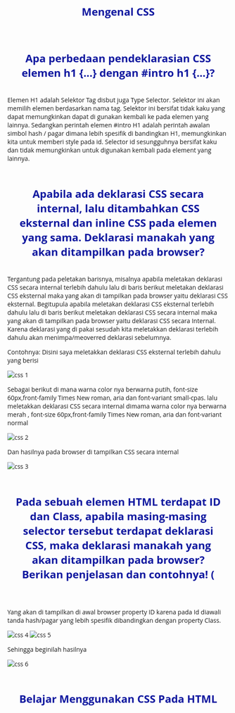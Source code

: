# Mengenal CSS
# Apa perbedaan pendeklarasian CSS elemen h1 {...} dengan #intro h1 {...}?
Elemen H1 adalah Selektor Tag disbut juga Type Selector. Selektor ini akan memilih elemen berdasarkan nama tag. Selektor ini bersifat tidak kaku yang dapat memungkinkan dapat di gunakan kembali ke pada elemen yang lainnya. 
Sedangkan perintah elemen #intro H1 adalah perintah awalan simbol hash / pagar dimana lebih spesifik di bandingkan H1, memungkinkan kita untuk memberi style pada id. Selector id sesungguhnya bersifat kaku dan tidak memungkinkan untuk digunakan kembali pada element yang lainnya.
# Apabila ada deklarasi CSS secara internal, lalu ditambahkan CSS eksternal dan inline CSS pada elemen yang sama. Deklarasi manakah yang akan ditampilkan pada browser?
Tergantung pada peletakan barisnya, misalnya apabila meletakan deklarasi CSS secara internal terlebih dahulu lalu di baris berikut meletakan deklarasi CSS eksternal maka yang akan di tampilkan pada browser yaitu deklarasi CSS eksternal. Begitupula apabila meletakan deklarasi CSS eksternal terlebih dahulu lalu di baris berikut meletakan deklarasi CSS secara internal maka yang akan di tampilkan pada browser yaitu deklarasi CSS secara Internal. Karena  deklarasi yang di pakai sesudah kita meletakkan deklarasi terlebih dahulu akan menimpa/meoverred deklarasi sebelumnya.

Contohnya: Disini saya meletakkan deklarasi CSS eksternal terlebih dahulu yang berisi

![css 1](https://user-images.githubusercontent.com/56376643/113827328-5ff59b00-97ad-11eb-896e-bb2963d8991b.JPG)

Sebagai berikut di mana warna color nya berwarna putih, font-size 60px,front-family Times New roman, aria dan font-variant small-cpas. lalu meletakkan deklarasi CSS secara internal dimama warna color nya berwarna merah , font-size 60px,front-family Times New roman, aria dan font-variant normal

![css 2](https://user-images.githubusercontent.com/56376643/113827548-a21edc80-97ad-11eb-9fd9-0e643f846103.JPG)

Dan hasilnya pada browser di tampilkan CSS secara internal

![css 3](https://user-images.githubusercontent.com/56376643/113827863-f45ffd80-97ad-11eb-9748-557fa276748b.JPG)

# Pada sebuah elemen HTML terdapat ID dan Class, apabila masing-masing selector tersebut terdapat deklarasi CSS, maka deklarasi manakah yang akan ditampilkan pada browser? Berikan penjelasan dan contohnya! ( <p id="paragraf-1" class="text-paragraf">

Yang akan di tampilkan di awal browser property ID karena pada Id diawali tanda hash/pagar yang lebih spesifik dibandingkan dengan property Class.

![css 4](https://user-images.githubusercontent.com/56376643/113828581-c202d000-97ae-11eb-8d83-d6ed7ddb6329.JPG)
![css 5](https://user-images.githubusercontent.com/56376643/113829709-0347af80-97b0-11eb-8104-ebfcc805ef0a.JPG)

Sehingga beginilah hasilnya

![css 6](https://user-images.githubusercontent.com/56376643/113830189-8ec14080-97b0-11eb-9635-70da3e1c2898.JPG)

# Belajar Menggunakan CSS Pada HTML

<!DOCTYPE html>
<html lang="en">
<head>
	<meta charset="UTF-8">
	<meta name="viewport" content="width=device-width, initial-scale=1.0">
	<title>CSS Dasar</title>
	<link rel="shortcut icon" href="Tugas.png">
	<!-- menyisipkan css eksternal -->
	<link rel="stylesheet" href="style_eksternal.css" type="text/css">
	<style>
		body {
			font-family:'Open Sans', sans-serif;
		}
		header {
			min-height: 80px;
			border-bottom:1px solid #77CCEF;
		}
		h1 {
			font-size: 24px;
			color: #0F189F;
			text-align: center;
			padding: 20px 10px;
		}
		h1 i {
			color:#6d6a6b;
		}
		
		nav {
			background: #20A759;
			color:#fff;
			padding: 10px;
		}
		nav a {
			color: #fff;
			text-decoration: none;
			padding:10px 20px;
		}
		nav .active, 
		nav a:hover {
			background: #0B6B3A;
		}
	
		#intro {
			background: #418fb1;
			border: 1px solid #099249;
			min-height: 100px;
			padding: 10px;
		}
		/* ID Selector */
		#intro h1 {
			text-align: left;
			border: 0;
			color: #fff;
		}
		/* Class Selector */
		.button {
			padding: 15px 20px;
			background: #bebcbd;
			color: #fff;
			display: inline-block;
			margin: 10px;
			text-decoration: none;
		}
		.btn-primary {
			background: #E42A42;
		}
	</style>
	
</head>

<body>
<header>
<h1>CSS Internal dan <i>Inline CSS</i></h1>
</header>
	<nav>
	<a href="lab2_css_dasar.html">CSS Dasar</a>
	<a href="lab2_css_eksternal.html">CSS Eksternal</a>
	<a href="lab1_tag_dasar.html">HTML Dasar</a>
	</nav>
<!-- CSS ID Selector -->
<div id="intro">
	<h1>Hello World</h1>
	<p style="text-align: center; color: #ccd8e4;">Kami sedang belajar HTML dan CSS dasar, pada mata kuliah <b>Pemrograman 
	Web</b> di <i>Universitas Pelita Bangsa</i>. Pelajaran pertama yang kami dapat 
	adalah membuat tampilan web sederhana dalam rangka mengenal tag-tag dasar HTML 
	dan CSS.</p>
<!-- CSS Class Selector -->
<a class="button btn-primary" href="#intro">Informasi selengkapnya.</a>
</div>
</body>
</html>



